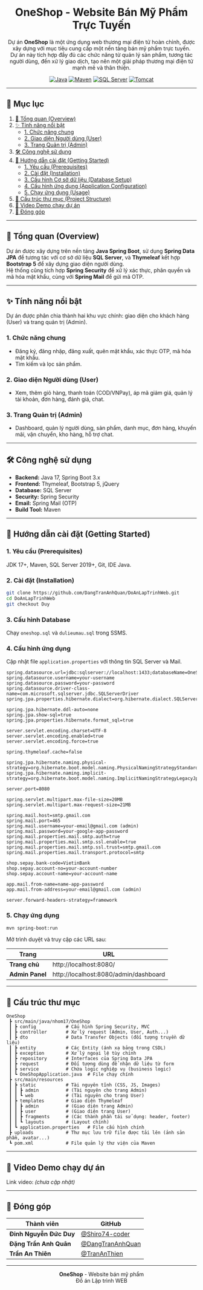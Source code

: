 <div align="center">

# OneShop - Website Bán Mỹ Phẩm Trực Tuyến

Dự án **OneShop** là một ứng dụng web thương mại điện tử hoàn chỉnh, được xây dựng với mục tiêu cung cấp một nền tảng bán mỹ phẩm trực tuyến.  
Dự án này tích hợp đầy đủ các chức năng từ quản lý sản phẩm, tương tác người dùng, đến xử lý giao dịch, tạo nên một giải pháp thương mại điện tử mạnh mẽ và thân thiện.

[![Java](https://img.shields.io/badge/Java-17+-orange.svg)](https://www.oracle.com/java/)
[![Maven](https://img.shields.io/badge/Maven-3.9+-blue.svg)](https://maven.apache.org/)
[![SQL Server](https://img.shields.io/badge/SQL%20Server-2019+-red.svg)](https://www.microsoft.com/sql-server)
[![Tomcat](https://img.shields.io/badge/Tomcat-10+-yellow.svg)](https://tomcat.apache.org/)

</div>

---

## 📑 Mục lục

1. [🎯 Tổng quan (Overview)](#-tổng-quan-overview)
2. [✨ Tính năng nổi bật](#-tính-năng-nổi-bật)
   - [1. Chức năng chung](#1-chức-năng-chung)
   - [2. Giao diện Người dùng (User)](#2-giao-diện-người-dùng-user)
   - [3. Trang Quản trị (Admin)](#3-trang-quản-trị-admin)
3. [🛠️ Công nghệ sử dụng](#️-công-nghệ-sử-dụng)
4. [🚀 Hướng dẫn cài đặt (Getting Started)](#-hướng-dẫn-cài-đặt-getting-started)
   - [1. Yêu cầu (Prerequisites)](#1-yêu-cầu-prerequisites)
   - [2. Cài đặt (Installation)](#2-cài-đặt-installation)
   - [3. Cấu hình Cơ sở dữ liệu (Database Setup)](#3-cấu-hình-cơ-sở-dữ-liệu-database-setup)
   - [4. Cấu hình ứng dụng (Application Configuration)](#4-cấu-hình-ứng-dụng-application-configuration)
   - [5. Chạy ứng dụng (Usage)](#5-chạy-ứng-dụng-usage)
5. [📂 Cấu trúc thư mục (Project Structure)](#-cấu-trúc-thư-mục-project-structure)
6. [🎥 Video Demo chạy dự án](#-video-demo-chạy-dự-án)
7. [🤝 Đóng góp](#-đóng-góp)

---

## 🎯 Tổng quan (Overview)

Dự án được xây dựng trên nền tảng **Java Spring Boot**, sử dụng **Spring Data JPA** để tương tác với cơ sở dữ liệu **SQL Server**, và **Thymeleaf** kết hợp **Bootstrap 5** để xây dựng giao diện người dùng.  
Hệ thống cũng tích hợp **Spring Security** để xử lý xác thực, phân quyền và mã hóa mật khẩu, cùng với **Spring Mail** để gửi mã OTP.

---

## ✨ Tính năng nổi bật

Dự án được phân chia thành hai khu vực chính: giao diện cho khách hàng (User) và trang quản trị (Admin).

### 1. Chức năng chung
- Đăng ký, đăng nhập, đăng xuất, quên mật khẩu, xác thực OTP, mã hóa mật khẩu.
- Tìm kiếm và lọc sản phẩm.

### 2. Giao diện Người dùng (User)
- Xem, thêm giỏ hàng, thanh toán (COD/VNPay), áp mã giảm giá, quản lý tài khoản, đơn hàng, đánh giá, chat.

### 3. Trang Quản trị (Admin)
- Dashboard, quản lý người dùng, sản phẩm, danh mục, đơn hàng, khuyến mãi, vận chuyển, kho hàng, hỗ trợ chat.

---

## 🛠️ Công nghệ sử dụng

- **Backend:** Java 17, Spring Boot 3.x  
- **Frontend:** Thymeleaf, Bootstrap 5, jQuery  
- **Database:** SQL Server  
- **Security:** Spring Security  
- **Email:** Spring Mail (OTP)  
- **Build Tool:** Maven

---

## 🚀 Hướng dẫn cài đặt (Getting Started)

### 1. Yêu cầu (Prerequisites)
JDK 17+, Maven, SQL Server 2019+, Git, IDE Java.

### 2. Cài đặt (Installation)
```bash
git clone https://github.com/DangTranAnhQuan/DoAnLapTrinhWeb.git
cd DoAnLapTrinhWeb
git checkout Duy
```

### 3. Cấu hình Database
Chạy `oneshop.sql` và `dulieumau.sql` trong SSMS.

### 4. Cấu hình ứng dụng
Cập nhật file `application.properties` với thông tin SQL Server và Mail.
```properties
spring.datasource.url=jdbc:sqlserver://localhost:1433;databaseName=OneShop;encrypt=false;trustServerCertificate=true;sendStringParametersAsUnicode=true
spring.datasource.username=your-username
spring.datasource.password=your-password
spring.datasource.driver-class-name=com.microsoft.sqlserver.jdbc.SQLServerDriver
spring.jpa.properties.hibernate.dialect=org.hibernate.dialect.SQLServerDialect

spring.jpa.hibernate.ddl-auto=none
spring.jpa.show-sql=true
spring.jpa.properties.hibernate.format_sql=true

server.servlet.encoding.charset=UTF-8
server.servlet.encoding.enabled=true
server.servlet.encoding.force=true

spring.thymeleaf.cache=false

spring.jpa.hibernate.naming.physical-strategy=org.hibernate.boot.model.naming.PhysicalNamingStrategyStandardImpl
spring.jpa.hibernate.naming.implicit-strategy=org.hibernate.boot.model.naming.ImplicitNamingStrategyLegacyJpaImpl

server.port=8080

spring.servlet.multipart.max-file-size=20MB
spring.servlet.multipart.max-request-size=21MB

spring.mail.host=smtp.gmail.com
spring.mail.port=465
spring.mail.username=your-email@gmail.com (admin)
spring.mail.password=your-google-app-password
spring.mail.properties.mail.smtp.auth=true
spring.mail.properties.mail.smtp.ssl.enable=true
spring.mail.properties.mail.smtp.ssl.trust=smtp.gmail.com
spring.mail.properties.mail.transport.protocol=smtp

shop.sepay.bank-code=VietinBank
shop.sepay.account-no=your-account-number
shop.sepay.account-name=your-account-name

app.mail.from-name=name-app-password
app.mail.from-address=your-email@gmail.com (admin)

server.forward-headers-strategy=framework
```

### 5. Chạy ứng dụng
```bash
mvn spring-boot:run
```

Mở trình duyệt và truy cập các URL sau:

| Trang             | URL                                           |
| ----------------- | --------------------------------------------- |
| **Trang chủ**     | http://localhost:8080/                        |
| **Admin Panel**   | http://localhost:8080/admin/dashboard         |

---

## 📂 Cấu trúc thư mục
```
OneShop
 ┣ src/main/java/nhom17/OneShop
 ┃ ┣ config           # Cấu hình Spring Security, MVC
 ┃ ┣ controller       # Xử lý request (Admin, User, Auth...)
 ┃ ┣ dto              # Data Transfer Objects (đối tượng truyền dữ liệu)
 ┃ ┣ entity           # Các Entity (ánh xạ bảng trong CSDL)
 ┃ ┣ exception        # Xử lý ngoại lệ tùy chỉnh
 ┃ ┣ repository       # Interfaces của Spring Data JPA
 ┃ ┣ request          # Đối tượng dùng để nhận dữ liệu từ form
 ┃ ┣ service          # Chứa logic nghiệp vụ (business logic)
 ┃ ┗ OneShopApplication.java  # File chạy chính
 ┣ src/main/resources
 ┃ ┣ static           # Tài nguyên tĩnh (CSS, JS, Images)
 ┃ ┃ ┣ admin          # (Tài nguyên cho trang Admin)
 ┃ ┃ ┗ web            # (Tài nguyên cho trang User)
 ┃ ┣ templates        # Giao diện Thymeleaf
 ┃ ┃ ┣ admin          # (Giao diện trang Admin)
 ┃ ┃ ┣ user           # (Giao diện trang User)
 ┃ ┃ ┣ fragments      # (Các thành phần tái sử dụng: header, footer)
 ┃ ┃ ┗ layouts        # (Layout chính)
 ┃ ┗ application.properties   # File cấu hình chính
 ┣ uploads            # Thư mục lưu trữ file được tải lên (ảnh sản phẩm, avatar...)
 ┗ pom.xml            # File quản lý thư viện của Maven
```

---

## 🎥 Video Demo chạy dự án
Link video: *(chưa cập nhật)*

---

## 🤝 Đóng góp

| Thành viên | GitHub |
|-------------|---------|
| **Đinh Nguyễn Đức Duy** | [@Shiro74-coder](https://github.com/Shiro74-coder) |
| **Đặng Trần Anh Quân** | [@DangTranAnhQuan](https://github.com/DangTranAnhQuan) |
| **Trần An Thiên** | [@TranAnThien](https://github.com/TranAnThien) |

---

<div align="center">

**OneShop** - Website bán mỹ phẩm  
Đồ án Lập trình WEB  

</div>
